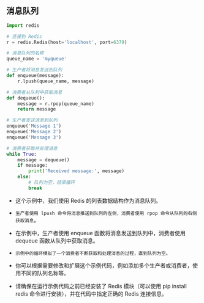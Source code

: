 ## 消息队列

```python
import redis

# 连接到 Redis
r = redis.Redis(host='localhost', port=6379)

# 消息队列的名称
queue_name = 'myqueue'

# 生产者将消息发送到队列
def enqueue(message):
    r.lpush(queue_name, message)

# 消费者从队列中获取消息
def dequeue():
    message = r.rpop(queue_name)
    return message

# 生产者发送消息到队列
enqueue('Message 1')
enqueue('Message 2')
enqueue('Message 3')

# 消费者获取并处理消息
while True:
    message = dequeue()
    if message:
        print('Received message:', message)
    else:
        # 队列为空，结束循环
        break
```
* 这个示例中，我们使用 Redis 的列表数据结构作为消息队列。
* `生产者使用 lpush 命令将消息推送到队列的左侧，消费者使用 rpop 命令从队列的右侧获取消息`。

* 在示例中，生产者使用 enqueue 函数将消息发送到队列中，消费者使用 dequeue 函数从队列中获取消息。
* `示例中的循环模拟了一个消费者不断获取和处理消息的过程，直到队列为空。`

* 你可以根据需要修改和扩展这个示例代码，例如添加多个生产者或消费者，使用不同的队列名称等。

* 请确保在运行示例代码之前已经安装了 Redis 模块（可以使用 pip install redis 命令进行安装），并在代码中指定正确的 Redis 连接信息。













